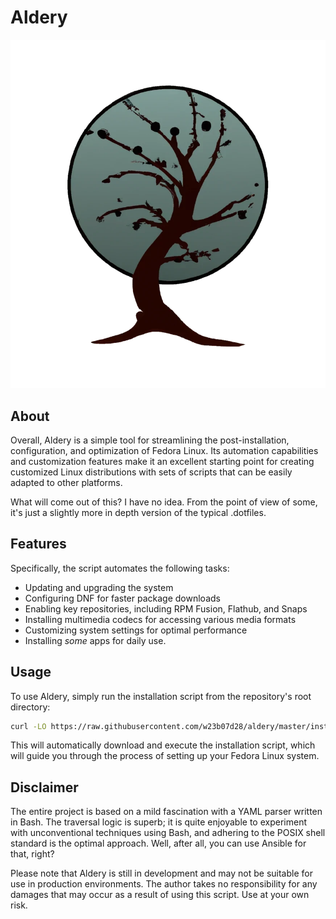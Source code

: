 # Aldery

![Logo](assets/logo.png)

## About

Overall, Aldery is a simple tool for streamlining the post-installation, configuration, and optimization of Fedora Linux. Its automation capabilities and customization features make it an excellent starting point for creating customized Linux distributions with sets of scripts that can be easily adapted to other platforms.

What will come out of this? I have no idea. From the point of view of some, it's just a slightly more in depth version of the typical .dotfiles.

## Features

Specifically, the script automates the following tasks:

* Updating and upgrading the system
* Configuring DNF for faster package downloads
* Enabling key repositories, including RPM Fusion, Flathub, and Snaps
* Installing multimedia codecs for accessing various media formats
* Customizing system settings for optimal performance
* Installing *some* apps for daily use.

## Usage

To use Aldery, simply run the installation script from the repository's root directory:

```bash
curl -LO https://raw.githubusercontent.com/w23b07d28/aldery/master/install.sh && sh install.sh
```

This will automatically download and execute the installation script, which will guide you through the process of setting up your Fedora Linux system.

## Disclaimer

The entire project is based on a mild fascination with a YAML parser written in Bash. The traversal logic is superb; it is quite enjoyable to experiment with unconventional techniques using Bash, and adhering to the POSIX shell standard is the optimal approach. Well, after all, you can use Ansible for that, right?

Please note that Aldery is still in development and may not be suitable for use in production environments. The author takes no responsibility for any damages that may occur as a result of using this script. Use at your own risk.
